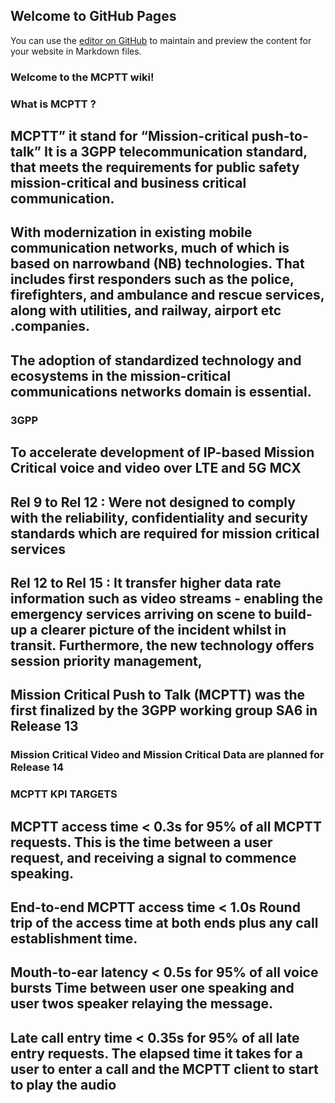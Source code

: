 ## Welcome to GitHub Pages

You can use the [editor on GitHub](https://github.com/shariquemohammad/MCPTT/edit/gh-pages/index.md) to maintain and preview the content for your website in Markdown files.

### Welcome to the MCPTT wiki!

### What is MCPTT ? 
## MCPTT” it stand for “Mission-critical push-to-talk” It is a 3GPP telecommunication standard, that meets the requirements for public safety mission-critical and business critical communication. 

## With modernization in existing mobile communication networks, much of which is based on narrowband (NB) technologies. That includes first responders such as the police, firefighters, and ambulance and rescue services, along with utilities, and railway, airport etc .companies. 

## The adoption of standardized technology and ecosystems in the mission-critical communications networks domain is essential. 



### 3GPP 
## To accelerate development of IP-based Mission Critical voice and video over LTE and 5G MCX

## Rel 9 to Rel 12  : Were not designed to comply with the reliability, confidentiality and security standards which are required for mission critical services

## Rel 12 to Rel 15  : It transfer higher data rate information such as video streams - enabling the emergency services arriving on scene to build-up a clearer picture of the incident whilst in transit. Furthermore, the new technology offers session priority management,

## Mission Critical Push to Talk (MCPTT) was the first finalized by the 3GPP working group SA6 in Release 13

### Mission Critical Video and Mission Critical Data are planned for Release 14




### MCPTT KPI TARGETS
## MCPTT access time < 0.3s for 95% of all MCPTT requests. This is the time between a user request, and receiving a signal to commence speaking. 

## End-to-end MCPTT access time < 1.0s Round trip of the access time at both ends plus any call establishment time. 

## Mouth-to-ear latency < 0.5s for 95% of all voice bursts Time between user one speaking and user twos speaker relaying the message. 

## Late call entry time < 0.35s for 95% of all late entry requests. The elapsed time it takes for a user to enter a call and the MCPTT client to start to play the audio 
